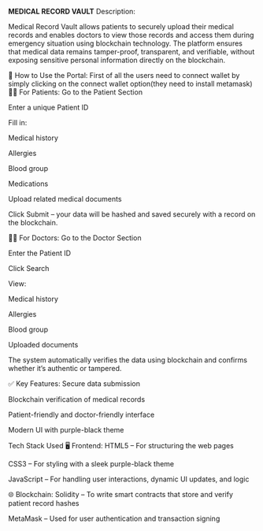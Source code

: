 <b> MEDICAL RECORD VAULT</b>
Description:

Medical Record Vault allows patients to securely upload their medical records and enables doctors to view those records and access them during emergency situation using blockchain technology. The platform ensures that medical data remains tamper-proof, transparent, and verifiable, without exposing sensitive personal information directly on the blockchain.

🔑 How to Use the Portal:
First of all the users need to connect wallet by simply clicking on the connect wallet option(they need to install metamask)
🧑‍🦱 For Patients:
Go to the Patient Section

Enter a unique Patient ID

Fill in:

Medical history

Allergies

Blood group

Medications

Upload related medical documents

Click Submit – your data will be hashed and saved securely with a record on the blockchain.

🧑‍⚕ For Doctors:
Go to the Doctor Section

Enter the Patient ID

Click Search

View:

Medical history

Allergies

Blood group

Uploaded documents

The system automatically verifies the data using blockchain and confirms whether it’s authentic or tampered.

✅ Key Features:
Secure data submission

Blockchain verification of medical records

Patient-friendly and doctor-friendly interface

Modern UI with purple-black theme

Tech Stack Used
🖥 Frontend:
HTML5 – For structuring the web pages

CSS3 – For styling with a sleek purple-black theme

JavaScript – For handling user interactions, dynamic UI updates, and logic

🌐 Blockchain:
Solidity – To write smart contracts that store and verify patient record hashes

MetaMask – Used for user authentication and transaction signing
